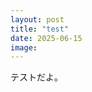 ```yaml
---
layout: post
title: "test"
date: 2025-06-15
image:
---
```


テストだよ。

<!-- ![](/assets/images/nail.jpg) -->
